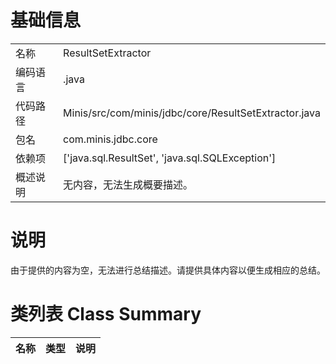 # 基础信息

|      |      |
|------|------|
| 名称 | ResultSetExtractor |
| 编码语言 | .java |
| 代码路径 | Minis/src/com/minis/jdbc/core/ResultSetExtractor.java |
| 包名 | com.minis.jdbc.core |
| 依赖项 | ['java.sql.ResultSet', 'java.sql.SQLException'] |
| 概述说明 | 无内容，无法生成概要描述。 |

# 说明

由于提供的内容为空，无法进行总结描述。请提供具体内容以便生成相应的总结。

# 类列表 Class Summary

| 名称   | 类型  | 说明 |
|-------|------|-------------|




